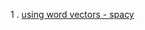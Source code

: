 1 . [using word vectors - spacy](https://www.kaggle.com/zackakil/nlp-using-word-vectors-with-spacy-cldspn/notebook)



